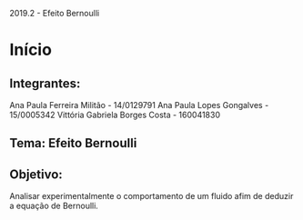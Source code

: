 2019.2 - Efeito Bernoulli

# Início 

## Integrantes: 
Ana Paula Ferreira Militão - 14/0129791
Ana Paula Lopes Gongalves - 15/0005342
Vittória Gabriela Borges Costa - 160041830

## Tema: Efeito Bernoulli

## Objetivo: 
Analisar experimentalmente o comportamento de um fluido afim de deduzir a equação de Bernoulli. 
